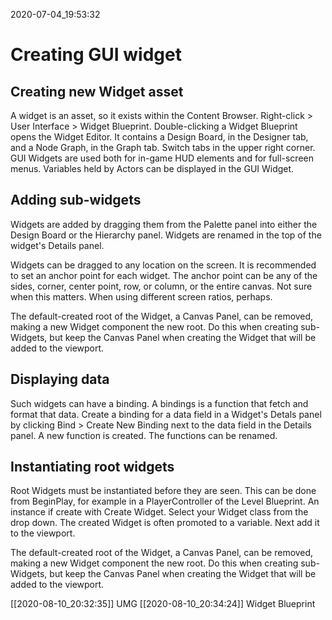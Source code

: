 2020-07-04_19:53:32

# Creating GUI widget

## Creating new Widget asset

A widget is an asset, so it exists within the Content Browser.
Right-click > User Interface > Widget Blueprint.
Double-clicking a Widget Blueprint opens the Widget Editor.
It contains a Design Board, in the Designer tab, and a Node Graph, in the Graph tab.
Switch tabs in the upper right corner.
GUI Widgets are used both for in-game HUD elements and for full-screen menus.
Variables held by Actors can be displayed in the GUI Widget.


## Adding sub-widgets

Widgets are added by dragging them from the Palette panel into either the Design Board or the Hierarchy panel.
Widgets are renamed in the top of the widget's Details panel.

Widgets can be dragged to any location on the screen.
It is recommended to set an anchor point for each widget.
The anchor point can be any of the sides, corner, center point, row, or column, or the entire canvas.
Not sure when this matters. When using different screen ratios, perhaps.

The default-created root of the Widget, a Canvas Panel, can be removed, making a new Widget component the new root.
Do this when creating sub-Widgets, but keep the Canvas Panel when creating the Widget that will be added to the viewport.


## Displaying data

Such widgets can have a binding.
A bindings is a function that fetch and format that data.
Create a binding for a data field in a Widget's Detals panel by clicking Bind > Create New Binding next to the data field in the Details panel.
A new function is created.
The functions can be renamed.

## Instantiating root widgets

Root Widgets must be instantiated before they are seen.
This can be done from BeginPlay, for example in a PlayerController of the Level Blueprint.
An instance if create with Create Widget.
Select your Widget class from the drop down.
The created Widget is often promoted to a variable.
Next add it to the viewport.

The default-created root of the Widget, a Canvas Panel, can be removed, making a new Widget component the new root. Do this when creating sub-Widgets, but keep the Canvas Panel when creating the Widget that will be added to the viewport.

[[2020-08-10_20:32:35]] UMG
[[2020-08-10_20:34:24]] Widget Blueprint